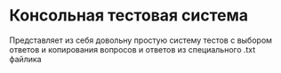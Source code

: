 # Консольная тестовая система

Представляет из себя довольну простую систему тестов с выбором ответов и копирования вопросов и ответов из специального .txt файлика

